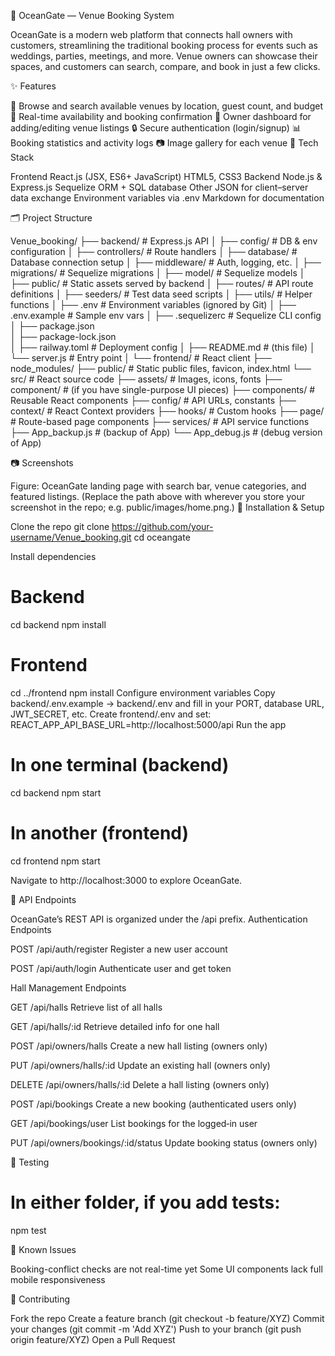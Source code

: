 🌊 OceanGate — Venue Booking System

OceanGate is a modern web platform that connects hall owners with customers, streamlining the traditional booking process for events such as weddings, parties, meetings, and more. Venue owners can showcase their spaces, and customers can search, compare, and book in just a few clicks.

✨ Features

🎯 Browse and search available venues by location, guest count, and budget
📅 Real-time availability and booking confirmation
🧾 Owner dashboard for adding/editing venue listings
🔒 Secure authentication (login/signup)
📊 Booking statistics and activity logs
📷 Image gallery for each venue
🚀 Tech Stack

Frontend
React.js (JSX, ES6+ JavaScript)
HTML5, CSS3
Backend
Node.js & Express.js
Sequelize ORM + SQL database
Other
JSON for client–server data exchange
Environment variables via .env
Markdown for documentation

🗂 Project Structure

Venue_booking/
├── backend/                 # Express.js API
│   ├── config/              # DB & env configuration
│   ├── controllers/         # Route handlers
│   ├── database/            # Database connection setup
│   ├── middleware/          # Auth, logging, etc.
│   ├── migrations/          # Sequelize migrations
│   ├── model/               # Sequelize models
│   ├── public/              # Static assets served by backend
│   ├── routes/              # API route definitions
│   ├── seeders/             # Test data seed scripts
│   ├── utils/               # Helper functions
│   ├── .env                 # Environment variables (ignored by Git)
│   ├── .env.example         # Sample env vars
│   ├── .sequelizerc         # Sequelize CLI config
│   ├── package.json         
│   ├── package-lock.json    
│   ├── railway.toml         # Deployment config
│   ├── README.md            # (this file)
│   └── server.js            # Entry point
│
└── frontend/                # React client
    ├── node_modules/
    ├── public/             # Static public files, favicon, index.html
    └── src/                # React source code
        ├── assets/         # Images, icons, fonts
        ├── component/      # (if you have single-purpose UI pieces)
        ├── components/     # Reusable React components
        ├── config/         # API URLs, constants
        ├── context/        # React Context providers
        ├── hooks/          # Custom hooks
        ├── page/           # Route-based page components
        ├── services/       # API service functions
        ├── App_backup.js   # (backup of App)
        └── App_debug.js    # (debug version of App)

📷 Screenshots


Figure: OceanGate landing page with search bar, venue categories, and featured listings.
(Replace the path above with wherever you store your screenshot in the repo; e.g. public/images/home.png.)
🔧 Installation & Setup

Clone the repo
git clone https://github.com/your-username/Venue_booking.git
cd oceangate

Install dependencies

# Backend
cd backend
npm install

# Frontend
cd ../frontend
npm install
Configure environment variables
Copy backend/.env.example → backend/.env and fill in your PORT, database URL, JWT_SECRET, etc.
Create frontend/.env and set:
REACT_APP_API_BASE_URL=http://localhost:5000/api
Run the app

# In one terminal (backend)
cd backend
npm start

# In another (frontend)
cd frontend
npm start

Navigate to http://localhost:3000 to explore OceanGate.

📡 API Endpoints

OceanGate’s REST API is organized under the /api prefix.
Authentication Endpoints

POST
/api/auth/register
Register a new user account

POST
/api/auth/login
Authenticate user and get token


Hall Management Endpoints

GET
/api/halls
Retrieve list of all halls

GET
/api/halls/:id
Retrieve detailed info for one hall

POST
/api/owners/halls
Create a new hall listing (owners only)

PUT
/api/owners/halls/:id
Update an existing hall (owners only)

DELETE
/api/owners/halls/:id
Delete a hall listing (owners only)


POST
/api/bookings
Create a new booking (authenticated users only)

GET
/api/bookings/user
List bookings for the logged‑in user

PUT
/api/owners/bookings/:id/status
Update booking status (owners only)

🧪 Testing

# In either folder, if you add tests:
npm test

🚧 Known Issues

Booking-conflict checks are not real-time yet
Some UI components lack full mobile responsiveness

🤝 Contributing

Fork the repo
Create a feature branch (git checkout -b feature/XYZ)
Commit your changes (git commit -m 'Add XYZ')
Push to your branch (git push origin feature/XYZ)
Open a Pull Request

